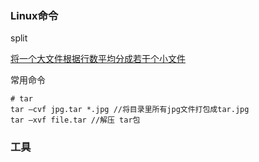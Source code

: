 ### Linux命令

split

[将一个大文件根据行数平均分成若干个小文件](http://blog.csdn.net/mxgsgtc/article/details/12048919)

常用命令

```
# tar
tar –cvf jpg.tar *.jpg //将目录里所有jpg文件打包成tar.jpg
tar –xvf file.tar //解压 tar包
```

### 工具

#### 




